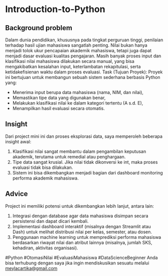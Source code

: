 # Introduction-to-Python
## Background problem
Dalam dunia pendidikan, khususnya pada tingkat perguruan tinggi, penilaian terhadap hasil ujian mahasiswa sangatlah penting. Nilai bukan hanya menjadi tolok ukur pencapaian akademik mahasiswa, tetapi juga dapat menjadi dasar evaluasi kualitas pengajaran. Masih banyak proses input dan klasifikasi nilai mahasiswa dilakukan secara manual, yang bisa mengakibatkan kesalahan input, keterlambatan rekapitulasi, serta ketidakefisienan waktu dalam proses evaluasi.
Task (Tujuan Proyek): Proyek ini bertujuan untuk membangun sebuah sistem sederhana berbasis Python yang:
- Menerima input berupa data mahasiswa (nama, NIM, dan nilai),
- Memastikan tipe data yang digunakan benar,
- Melakukan klasifikasi nilai ke dalam kategori tertentu (A s.d. E),
- Menampilkan hasil evaluasi secara otomatis.

## Insight
Dari project mini ini dan proses eksplorasi data, saya memperoleh beberapa insight awal:
1. Klasifikasi nilai sangat membantu dalam pengambilan keputusan akademik, terutama untuk remedial atau penghargaan.
2. Tipe data sangat krusial. Jika nilai tidak dikonversi ke int, maka proses evaluasi tidak bisa dilakukan.
3. Sistem ini bisa dikembangkan menjadi bagian dari dashboard monitoring performa akademik mahasiswa.
   
## Advice
Project ini memiliki potensi untuk dikembangkan lebih lanjut, antara lain:
1. Integrasi dengan database agar data mahasiswa disimpan secara persistensi dan dapat dicari kembali.
2. Implementasi dashboard interaktif (misalnya dengan Streamlit atau Dash) untuk melihat distribusi nilai per kelas, semester, atau dosen.
3. Penggunaan machine learning untuk memprediksi performa mahasiswa berdasarkan riwayat nilai dan atribut lainnya (misalnya, jumlah SKS, kehadiran, aktivitas organisasi).

#Python #OtomasiNilai #EvaluasiMahasiswa #DataScienceBeginner
Anda bisa terhubung dengan saya jika ingin mendiskusikan sesuatu melalui meylacartika@gmail.com 
